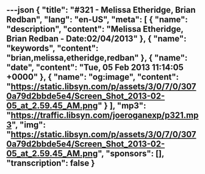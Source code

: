 ---json
{
  "title": "#321 - Melissa Etheridge, Brian Redban",
  "lang": "en-US",
  "meta": [
    {
      "name": "description",
      "content": "Melissa Etheridge, Brian Redban - Date:02/04/2013"
    },
    {
      "name": "keywords",
      "content": "brian,melissa,etheridge,redban"
    },
    {
      "name": "date",
      "content": "Tue, 05 Feb 2013 11:14:05 +0000"
    },
    {
      "name": "og:image",
      "content": "https://static.libsyn.com/p/assets/3/0/7/0/3070a79d2bbde5e4/Screen_Shot_2013-02-05_at_2.59.45_AM.png"
    }
  ],
  "mp3": "https://traffic.libsyn.com/joeroganexp/p321.mp3",
  "img": "https://static.libsyn.com/p/assets/3/0/7/0/3070a79d2bbde5e4/Screen_Shot_2013-02-05_at_2.59.45_AM.png",
  "sponsors": [],
  "transcription": false
}
---
<episode-header />

<timemark seconds="0" />

<transcribe-call-to-action />

<episode-footer />